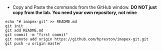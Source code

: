 
* Copy and Paste the commands from the GitHub window.  **DO NOT just copy from the lab.  You need your own repository, not mine**

```
echo "# imapex-git" >> README.md
git init
git add README.md
git commit -m "first commit"
git remote add origin https://github.com/hpreston/imapex-git.git
git push -u origin master
```

